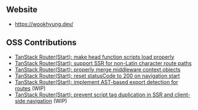## Website
- https://wookhyung.dev/

## OSS Contributions
- [TanStack Router(Start): make head function scripts load properly](https://github.com/TanStack/router/pull/4323)
- [TanStack Router(Start): support SSR for non-Latin character route paths](https://github.com/TanStack/router/pull/4611)
- [TanStack Router(Start): properly merge middleware context objects](https://github.com/TanStack/router/pull/4665)
- [TanStack Router(Start): reset statusCode to 200 on navigation start](https://github.com/TanStack/router/pull/4664)
- [TanStack Router(Start): implement AST-based export detection for routes](https://github.com/TanStack/router/pull/4669) (WIP)
- [TanStack Router(Start): prevent script tag duplication in SSR and client-side navigation](https://github.com/TanStack/router/pull/5095) (WIP)
